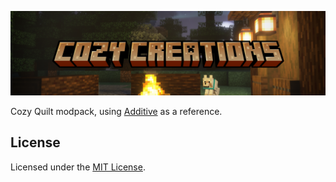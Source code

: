 ![Cozy Creations project banner](/assets/project_banner_thin.png)

Cozy Quilt modpack, using [Additive](https://modrinth.com/modpack/additive) as a reference.

## License

Licensed under the [MIT License](/LICENSE).
